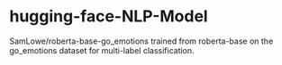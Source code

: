 # hugging-face-NLP-Model
SamLowe/roberta-base-go_emotions trained from roberta-base on the go_emotions dataset for multi-label classification.
